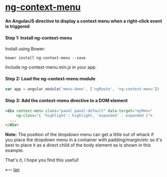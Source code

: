 # [ng-context-menu](http://ianwalter.github.io/ng-context-menu/)
**An AngularJS directive to display a context menu when a right-click event is triggered**

#### Step 1: Install ng-context-menu

Install using Bower:

```
bower install ng-context-menu --save
```

Include ng-context-menu.min.js in your app.

#### Step 2: Load the ng-context-menu module

```javascript
var app = angular.module('menu-demo', ['ngRoute', 'ng-context-menu'])
```

#### Step 3: Add the context-menu directive to a DOM element

```html
<div context-menu class="panel panel-default" data-target="myMenu"
     ng-class="{ 'highlight': highlight, 'expanded' : expanded }">
  ...
</div>
```

**Note:** The position of the dropdown menu can get a little out of whack if you place the dropdown
menu in a container with padding/margin/etc so it's best to place it as a direct child of the body element as is
shown in this example.

That's it, I hope you find this useful!

«–– [Ian](http://ianvonwalter.com)
